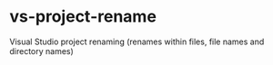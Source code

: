 # vs-project-rename
Visual Studio project renaming (renames within files, file names and directory names)

